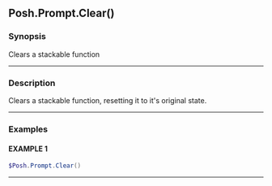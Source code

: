 Posh.Prompt.Clear()
-------------------




### Synopsis
Clears a stackable function



---


### Description

Clears a stackable function, resetting it to it's original state.



---


### Examples
#### EXAMPLE 1
```PowerShell
$Posh.Prompt.Clear()
```



---
